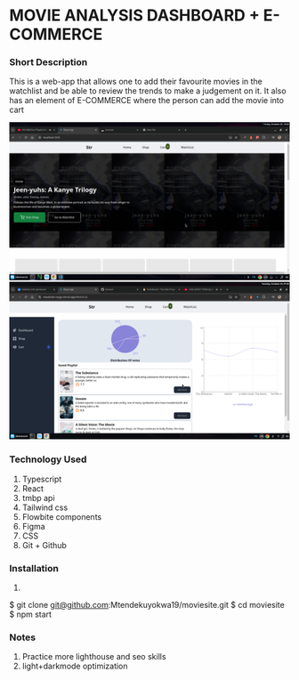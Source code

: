 # MOVIE ANALYSIS DASHBOARD + E-COMMERCE

### Short Description
This is a web-app that allows one to add their favourite movies in the watchlist and be able to review
the trends to make a judgement on it. It also has an element of E-COMMERCE where the person can add the movie into cart

![home page](./home.png)
![DASHBOARD](./dashboard.png)

### Technology Used
1. Typescript
1. React
1. tmbp api
1. Tailwind css
1. Flowbite components
1. Figma
1. CSS
1. Git + Github 

### Installation 
1. ````bash

$ git clone  git@github.com:Mtendekuyokwa19/moviesite.git 
$ cd moviesite
$ npm start 

### Notes
1. Practice more lighthouse and seo skills
1. light+darkmode optimization

